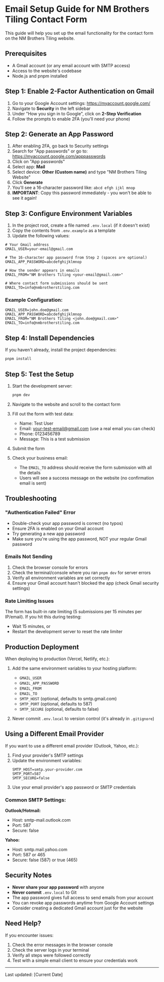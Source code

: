 # Email Setup Guide for NM Brothers Tiling Contact Form

This guide will help you set up the email functionality for the contact form on the NM Brothers Tiling website.

## Prerequisites

- A Gmail account (or any email account with SMTP access)
- Access to the website's codebase
- Node.js and pnpm installed

## Step 1: Enable 2-Factor Authentication on Gmail

1. Go to your Google Account settings: https://myaccount.google.com/
2. Navigate to **Security** in the left sidebar
3. Under "How you sign in to Google", click on **2-Step Verification**
4. Follow the prompts to enable 2FA (you'll need your phone)

## Step 2: Generate an App Password

1. After enabling 2FA, go back to Security settings
2. Search for "App passwords" or go to: https://myaccount.google.com/apppasswords
3. Click on "App passwords"
4. Select app: **Mail**
5. Select device: **Other (Custom name)** and type "NM Brothers Tiling Website"
6. Click **Generate**
7. You'll see a 16-character password like: `abcd efgh ijkl mnop`
8. **IMPORTANT**: Copy this password immediately - you won't be able to see it again!

## Step 3: Configure Environment Variables

1. In the project root, create a file named `.env.local` (if it doesn't exist)
2. Copy the contents from `.env.example` as a template
3. Update the following values:

```env
# Your Gmail address
GMAIL_USER=your-email@gmail.com

# The 16-character app password from Step 2 (spaces are optional)
GMAIL_APP_PASSWORD=abcdefghijklmnop

# How the sender appears in emails
EMAIL_FROM="NM Brothers Tiling <your-email@gmail.com>"

# Where contact form submissions should be sent
EMAIL_TO=info@nmbrotherstiling.com
```

### Example Configuration:

```env
GMAIL_USER=john.doe@gmail.com
GMAIL_APP_PASSWORD=abcdefghijklmnop
EMAIL_FROM="NM Brothers Tiling <john.doe@gmail.com>"
EMAIL_TO=info@nmbrotherstiling.com
```

## Step 4: Install Dependencies

If you haven't already, install the project dependencies:

```bash
pnpm install
```

## Step 5: Test the Setup

1. Start the development server:

   ```bash
   pnpm dev
   ```

2. Navigate to the website and scroll to the contact form

3. Fill out the form with test data:

   - Name: Test User
   - Email: your-test-email@gmail.com (use a real email you can check)
   - Phone: 0123456789
   - Message: This is a test submission

4. Submit the form

5. Check your business email:
   - The `EMAIL_TO` address should receive the form submission with all the details
   - Users will see a success message on the website (no confirmation email is sent)

## Troubleshooting

### "Authentication Failed" Error

- Double-check your app password is correct (no typos)
- Ensure 2FA is enabled on your Gmail account
- Try generating a new app password
- Make sure you're using the app password, NOT your regular Gmail password

### Emails Not Sending

1. Check the browser console for errors
2. Check the terminal/console where you ran `pnpm dev` for server errors
3. Verify all environment variables are set correctly
4. Ensure your Gmail account hasn't blocked the app (check Gmail security settings)

### Rate Limiting Issues

The form has built-in rate limiting (5 submissions per 15 minutes per IP/email). If you hit this during testing:

- Wait 15 minutes, or
- Restart the development server to reset the rate limiter

## Production Deployment

When deploying to production (Vercel, Netlify, etc.):

1. Add the same environment variables to your hosting platform:

   - `GMAIL_USER`
   - `GMAIL_APP_PASSWORD`
   - `EMAIL_FROM`
   - `EMAIL_TO`
   - `SMTP_HOST` (optional, defaults to smtp.gmail.com)
   - `SMTP_PORT` (optional, defaults to 587)
   - `SMTP_SECURE` (optional, defaults to false)

2. Never commit `.env.local` to version control (it's already in `.gitignore`)

## Using a Different Email Provider

If you want to use a different email provider (Outlook, Yahoo, etc.):

1. Find your provider's SMTP settings
2. Update the environment variables:
   ```env
   SMTP_HOST=smtp.your-provider.com
   SMTP_PORT=587
   SMTP_SECURE=false
   ```
3. Use your email provider's app password or SMTP credentials

### Common SMTP Settings:

**Outlook/Hotmail:**

- Host: smtp-mail.outlook.com
- Port: 587
- Secure: false

**Yahoo:**

- Host: smtp.mail.yahoo.com
- Port: 587 or 465
- Secure: false (587) or true (465)

## Security Notes

- **Never share your app password** with anyone
- **Never commit** `.env.local` to Git
- The app password gives full access to send emails from your account
- You can revoke app passwords anytime from Google Account settings
- Consider creating a dedicated Gmail account just for the website

## Need Help?

If you encounter issues:

1. Check the error messages in the browser console
2. Check the server logs in your terminal
3. Verify all steps were followed correctly
4. Test with a simple email client to ensure your credentials work

---

Last updated: [Current Date]
